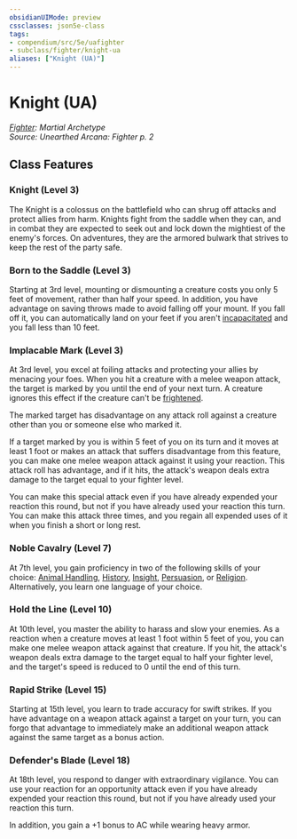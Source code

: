 ```yaml
---
obsidianUIMode: preview
cssclasses: json5e-class
tags:
- compendium/src/5e/uafighter
- subclass/fighter/knight-ua
aliases: ["Knight (UA)"]
---
```

# Knight (UA)
*[Fighter](fighter.md): Martial Archetype*  
*Source: Unearthed Arcana: Fighter p. 2*  


## Class Features

### Knight (Level 3)

The Knight is a colossus on the battlefield who can shrug off attacks and protect allies from harm. Knights fight from the saddle when they can, and in combat they are expected to seek out and lock down the mightiest of the enemy's forces. On adventures, they are the armored bulwark that strives to keep the rest of the party safe.

### Born to the Saddle (Level 3)

Starting at 3rd level, mounting or dismounting a creature costs you only 5 feet of movement, rather than half your speed. In addition, you have advantage on saving throws made to avoid falling off your mount. If you fall off it, you can automatically land on your feet if you aren't [incapacitated](/Systems/5e/rules/conditions.md#incapacitated) and you fall less than 10 feet.

### Implacable Mark (Level 3)

At 3rd level, you excel at foiling attacks and protecting your allies by menacing your foes. When you hit a creature with a melee weapon attack, the target is marked by you until the end of your next turn. A creature ignores this effect if the creature can't be [frightened](/Systems/5e/rules/conditions.md#frightened).

The marked target has disadvantage on any attack roll against a creature other than you or someone else who marked it.

If a target marked by you is within 5 feet of you on its turn and it moves at least 1 foot or makes an attack that suffers disadvantage from this feature, you can make one melee weapon attack against it using your reaction. This attack roll has advantage, and if it hits, the attack's weapon deals extra damage to the target equal to your fighter level.

You can make this special attack even if you have already expended your reaction this round, but not if you have already used your reaction this turn. You can make this attack three times, and you regain all expended uses of it when you finish a short or long rest.

### Noble Cavalry (Level 7)

At 7th level, you gain proficiency in two of the following skills of your choice: [Animal Handling](/Systems/5e/rules/skills.md#Animal%20Handling), [History](/Systems/5e/rules/skills.md#History), [Insight](/Systems/5e/rules/skills.md#Insight), [Persuasion](/Systems/5e/rules/skills.md#Persuasion), or [Religion](/Systems/5e/rules/skills.md#Religion). Alternatively, you learn one language of your choice.

### Hold the Line (Level 10)

At 10th level, you master the ability to harass and slow your enemies. As a reaction when a creature moves at least 1 foot within 5 feet of you, you can make one melee weapon attack against that creature. If you hit, the attack's weapon deals extra damage to the target equal to half your fighter level, and the target's speed is reduced to 0 until the end of this turn.

### Rapid Strike (Level 15)

Starting at 15th level, you learn to trade accuracy for swift strikes. If you have advantage on a weapon attack against a target on your turn, you can forgo that advantage to immediately make an additional weapon attack against the same target as a bonus action.

### Defender's Blade (Level 18)

At 18th level, you respond to danger with extraordinary vigilance. You can use your reaction for an opportunity attack even if you have already expended your reaction this round, but not if you have already used your reaction this turn.

In addition, you gain a +1 bonus to AC while wearing heavy armor.
